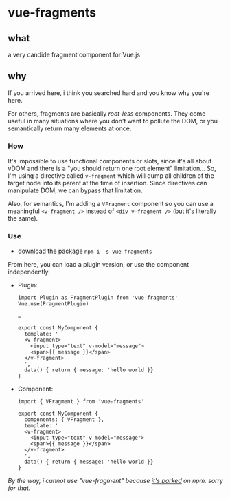# vue-fragments
## what
a very candide fragment component for Vue.js

## why
If you arrived here, i think you searched hard and you know why you're here.

For others, fragments are basically _root-less_ components. They come useful in many situations where you don't want to pollute the DOM, or you semantically return many elements at once.

### How
It's impossible to use functional components or slots, since it's all about vDOM and there is a "you should return one root element" limitation… So, I'm using a directive called `v-fragment` which will dump all children of the target node into its parent at the time of insertion. Since directives can manipulate DOM, we can bypass that limitation.

Also, for semantics, I'm adding a `VFragment` component so you can use a meaningful `<v-fragment />` instead of `<div v-fragment />` (but it's literally the same).

### Use
-  download the package `npm i -s vue-fragments`

From here, you can load a plugin version, or use the component independently.

- Plugin: 
    ```
    import Plugin as FragmentPlugin from 'vue-fragments'
    Vue.use(FragmentPlugin)

    …

    export const MyComponent {
      template: '
      <v-fragment>
        <input type="text" v-model="message">
        <span>{{ message }}</span>
      </v-fragment>
      ',
      data() { return { message: 'hello world }}
    }
    ```

- Component:
    ```
    import { VFragment } from 'vue-fragments'

    export const MyComponent {
      components: { VFragment },
      template: '
      <v-fragment>
        <input type="text" v-model="message">
        <span>{{ message }}</span>
      </v-fragment>
      ',
      data() { return { message: 'hello world }}
    }
    ```

_By the way, i cannot use "vue-fragment" because [it's parked](https://www.npmjs.com/package/vue-fragment) on npm. sorry for that._
